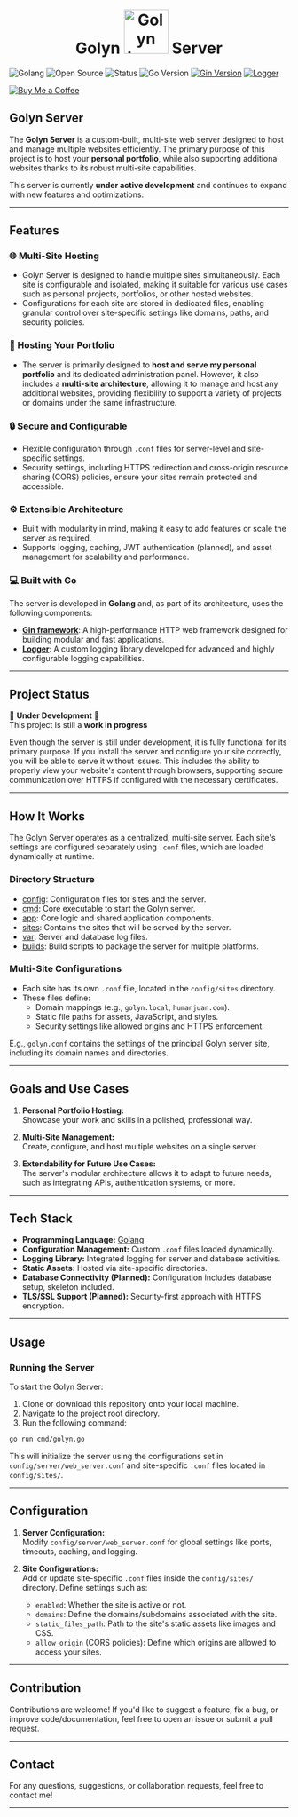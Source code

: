 <h1 align="center">
  Golyn <img src="https://github.com/jpengineer/golyn/blob/main/sites/golyn/assets/Golyn.png?raw=true" alt="Golyn Logo" width="80"> Server
</h1>

![Golang](https://img.shields.io/badge/Language-Go-blue?logo=go)
![Open Source](https://img.shields.io/badge/Open%20Source-Yes-brightgreen?logo=opensourceinitiative)
![Status](https://img.shields.io/badge/Status-In%20Development-orange?logo=githubactions)
![Go Version](https://img.shields.io/badge/Go-v1.23.2-blue?logo=go)
[![Gin Version](https://img.shields.io/badge/Gin%20Framework-v1.10.0-lightblue)](https://github.com/gin-gonic/gin)
[![Logger](https://img.shields.io/badge/Logger-v1.6.1-lightblue)](https://github.com/jpengineer/logger)

[![Buy Me a Coffee](https://img.shields.io/badge/Buy_Me_A_Coffee-Support-orange?logo=buy-me-a-coffee&style=flat-square)](https://www.buymeacoffee.com/YOUR_PROFILE_LINK)

## Golyn Server

The **Golyn Server** is a custom-built, multi-site web server designed to host and manage multiple websites efficiently. The primary purpose of this project is to host your **personal portfolio**, while also supporting additional websites thanks to its robust multi-site capabilities.

This server is currently **under active development** and continues to expand with new features and optimizations.

---

## Features

### 🌐 Multi-Site Hosting
- Golyn Server is designed to handle multiple sites simultaneously. Each site is configurable and isolated, making it suitable for various use cases such as personal projects, portfolios, or other hosted websites.
- Configurations for each site are stored in dedicated files, enabling granular control over site-specific settings like domains, paths, and security policies.

### 🚀 Hosting Your Portfolio
- The server is primarily designed to **host and serve my personal portfolio** and its dedicated administration panel. However, it also includes a **multi-site architecture**, allowing it to manage and host any additional websites, providing flexibility to support a variety of projects or domains under the same infrastructure.

### 🔒 Secure and Configurable
- Flexible configuration through `.conf` files for server-level and site-specific settings.
- Security settings, including HTTPS redirection and cross-origin resource sharing (CORS) policies, ensure your sites remain protected and accessible.

### ⚙️ Extensible Architecture
- Built with modularity in mind, making it easy to add features or scale the server as required.
- Supports logging, caching, JWT authentication (planned), and asset management for scalability and performance.

### 💻 Built with Go
The server is developed in **Golang** and, as part of its architecture, uses the following components:

- **[Gin framework](https://github.com/gin-gonic/gin)**: A high-performance HTTP web framework designed for building modular and fast applications.
- **[Logger](https://github.com/jpengineer/logger)**: A custom logging library developed for advanced and highly configurable logging capabilities.


---

## Project Status

🚧 **Under Development** 🚧  
This project is still a **work in progress**

Even though the server is still under development, it is fully functional for its primary purpose. If you install the server and configure your site correctly, you will be able to serve it without issues. This includes the ability to properly view your website's content through browsers, supporting secure communication over HTTPS if configured with the necessary certificates.

---

## How It Works

The Golyn Server operates as a centralized, multi-site server. Each site's settings are configured separately using `.conf` files, which are loaded dynamically at runtime.

### Directory Structure

- [config](./config):  Configuration files for sites and the server.
- [cmd](./cmd): Core executable to start the Golyn server.
- [app](./app): Core logic and shared application components.
- [sites](./sites): Contains the sites that will be served by the server.
- [var](./var): Server and database log files.
- [builds](./builds): Build scripts to package the server for multiple platforms.


### Multi-Site Configurations

- Each site has its own `.conf` file, located in the `config/sites` directory.
- These files define:
    - Domain mappings (e.g., `golyn.local`, `humanjuan.com`).
    - Static file paths for assets, JavaScript, and styles.
    - Security settings like allowed origins and HTTPS enforcement.

E.g., `golyn.conf` contains the settings of the principal Golyn server site, including its domain names and directories.

---

## Goals and Use Cases

1. **Personal Portfolio Hosting:**  
   Showcase your work and skills in a polished, professional way.

2. **Multi-Site Management:**  
   Create, configure, and host multiple websites on a single server.

3. **Extendability for Future Use Cases:**  
   The server's modular architecture allows it to adapt to future needs, such as integrating APIs, authentication systems, or more.

---

## Tech Stack

- **Programming Language:** [Golang](https://golang.org)
- **Configuration Management:** Custom `.conf` files loaded dynamically.
- **Logging Library:** Integrated logging for server and database activities.
- **Static Assets:** Hosted via site-specific directories.
- **Database Connectivity (Planned):** Configuration includes database setup, skeleton included.
- **TLS/SSL Support (Planned):** Security-first approach with HTTPS encryption.

---

## Usage

### Running the Server

To start the Golyn Server:

1. Clone or download this repository onto your local machine.
2. Navigate to the project root directory.
3. Run the following command:

```bash
go run cmd/golyn.go
```

This will initialize the server using the configurations set in `config/server/web_server.conf` and site-specific `.conf` files located in `config/sites/`.

---

## Configuration

1. **Server Configuration:**  
   Modify `config/server/web_server.conf` for global settings like ports, timeouts, caching, and logging.

2. **Site Configurations:**  
   Add or update site-specific `.conf` files inside the `config/sites/` directory. Define settings such as:
    - `enabled`: Whether the site is active or not.
    - `domains`: Define the domains/subdomains associated with the site.
    - `static_files_path`: Path to the site's static assets like images and CSS.
    - `allow_origin` (CORS policies): Define which origins are allowed to access your sites.

---

## Contribution

Contributions are welcome! If you'd like to suggest a feature, fix a bug, or improve code/documentation, feel free to open an issue or submit a pull request.

---

## Contact

For any questions, suggestions, or collaboration requests, feel free to contact me!

---